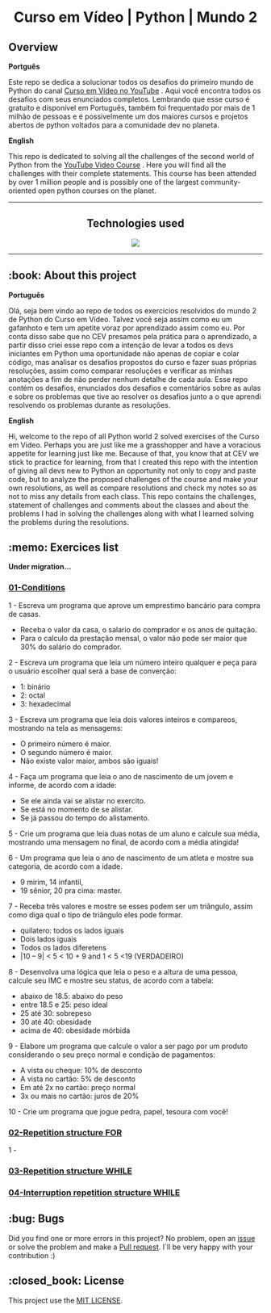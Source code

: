 <h1 align="center"> Curso em Vídeo | Python | Mundo 2 </h1>

<h2> Overview </h2>

**Portguês**
<p>Este repo se dedica a solucionar todos os desafios do primeiro mundo de Python do canal <a href="http://youtube.com/cursoemvideo"> Curso em Vídeo no YouTube</a> . Aqui você encontra todos os desafios com seus enunciados completos. Lembrando que esse curso é gratuito e disponível em Português, também foi frequentado por mais de 1 milhão de pessoas e é possivelmente um dos maiores cursos e projetos abertos de python voltados para a comunidade dev no planeta.</p

 **English**
<p>This repo is dedicated to solving all the challenges of the second world of Python from the <a href="http://youtube.com/cursoemvideo">YouTube Video Course</a> . Here you will find all the challenges with their complete statements. This course has been attended by over 1 million people and is possibly one of the largest community-oriented open python courses on the planet. </p>
  
---


<h2 align="center">Technologies used</h2>
<p align="center">
  <a href="https://www.python.org/about/">
    <img src="https://img.shields.io/badge/Python-3.9.7-purple">
  </a>
</p>

---

<h2 id="about"> :book: About this project</h2>

**Português**
 <p>Olá, seja bem vindo ao repo de todos os exercícios resolvidos do mundo 2 de Python do Curso em Vídeo. Talvez você seja assim como eu um gafanhoto e tem um apetite voraz por aprendizado assim como eu. Por conta disso sabe que no CEV presamos pela prática para o aprendizado, a partir disso criei esse repo com a intenção de levar a todos os devs iniciantes em Python uma oportunidade não apenas de copiar e colar código, mas analisar os desafios propostos do curso e fazer suas próprias resoluções, assim como comparar resoluções e verificar as minhas anotações a fim de não perder nenhum detalhe de cada aula. 
Esse repo contém os desafios, enunciados dos desafios e comentários sobre as aulas e sobre os problemas que tive ao resolver os desafios junto a o que aprendi resolvendo os problemas durante as resoluções.</p>

**English**
<p> Hi, welcome to the repo of all Python world 2 solved exercises of the Curso em Video. Perhaps you are just like me a grasshopper and have a voracious appetite for learning just like me. Because of that, you know that at CEV we stick to practice for learning, from that I created this repo with the intention of giving all devs new to Python an opportunity not only to copy and paste code, but to analyze the proposed challenges of the course and make your own resolutions, as well as compare resolutions and check my notes so as not to miss any details from each class. This repo contains the challenges, statement of challenges and comments about the classes and about the problems I had in solving the challenges along with what I learned solving the problems during the resolutions. </p>

<h2 id="exercices"> :memo: Exercices list </h2> 

**Under migration...**

### [01-Conditions](https://github.com/upALX/CV-Python-W02/tree/main/challenges/condictions)
1 - Escreva um programa que aprove um emprestimo bancário para compra de casas. 
- Receba o valor da casa, o salario do comprador e os anos de quitação.
- Para o calculo da prestação mensal, o valor não pode ser maior que 30% do salário do comprador.

2 - Escreva um programa que leia um número inteiro qualquer e peça para o usuário escolher qual será a base de converção: 
- 1: binário
- 2: octal
- 3: hexadecimal

3 - Escreva um programa que leia dois valores inteiros e compareos, mostrando na tela as mensagems: 
- O primeiro número é maior.
- O segundo número é maior.
- Não existe valor maior, ambos são iguais!

4 - Faça um programa que leia o ano de nascimento de um jovem e informe, de acordo com a idade: 
- Se ele ainda vai se alistar no exercito.
- Se está no momento de se alistar.
- Se já passou do tempo do alistamento.

5 - Crie um programa que leia duas notas de um aluno e calcule sua média, mostrando uma mensagem no final, de acordo com a média atingida!

6 - Um programa que leia o ano de nascimento de um atleta e mostre sua categoria, de acordo com a idade. 
- 9 mirim, 14 infantil,
- 19 sênior, 20 pra cima: master.

7 - Receba três valores e mostre se esses podem ser um triângulo, assim como diga qual o tipo de triângulo eles pode formar. 
- quilatero: todos os lados iguais 
- Dois lados iguais
- Todos os lados diferetens
- |10 – 9| < 5 < 10 + 9 and 1 < 5 <19 (VERDADEIRO)

8 - Desenvolva uma lógica que leia o peso e a altura de uma pessoa, calcule seu IMC e mostre seu status, de acordo com a tabela:
- abaixo de 18.5: abaixo do peso
- entre 18.5 e 25: peso ideal
- 25 até 30: sobrepeso
- 30 até 40: obesidade
- acima de 40: obesidade mórbida

9 - Elabore um programa que calcule o valor a ser pago por um produto considerando o seu preço normal e condição de pagamentos:
- A vista ou cheque: 10% de desconto
- A vista no cartão: 5% de desconto
- Em até 2x no cartão: preço normal
- 3x ou mais no cartão: juros de 20%

10 - Crie um programa que jogue pedra, papel, tesoura com você!

### [02-Repetition structure FOR](https://github.com/upALX/CV-Python-W02/tree/main/challenges/repetition-structure-FOR)
1 - 

### [03-Repetition structure WHILE](https://github.com/upALX/CV-Python-W02/tree/main/challenges/repetition-structure-WHILE)
### [04-Interruption repetition structure WHILE](https://github.com/upALX/CV-Python-W02/tree/main/challenges/interrupting-repetition-structure-WHILE)

<h2 id="bugs"> :bug: Bugs </h2>

Did you find one or more errors in this project? No problem, open an [issue](https://github.com/upALX/CEV-pythonWorldTwo/issues) or solve the problem and make a [Pull request](https://github.com/upALX/CEV-pythonWorldTwo/pulls). I´ll be very happy with your contribution :)

<h2 id="license"> :closed_book: License </h2>

This project use the [MIT LICENSE](https://opensource.org/licenses/MIT).
